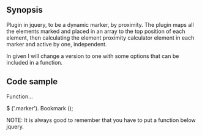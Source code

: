 ## Synopsis

Plugin in jquery, to be a dynamic marker, by proximity. The plugin maps all the elements marked and placed in an array to the top position of each element, then calculating the element proximity calculator element in each marker and active by one, independent.

In given I will change a version to one with some options that can be included in a function.

## Code sample

Function...

$ ('.marker'). Bookmark ();

NOTE: It is always good to remember that you have to put a function below jquery.

<Script src = "// ajax.googleapis.com/ajax/libs/jquery/1.11.0/jquery.min.js"> </ script>
<Script src = "script.js"> </ script>


## Motivation

It was created due to a business demand.


## API Reference

.each()
	Https://api.jquery.com/addclass/
.position()
	Https://api.jquery.com/position
.mousemove()
	Https://api.jquery.com/mousemove/
.slice()
	Https://api.jquery.com/slice/
.addClass()
	Https://api.jquery.com/addclass/

Depending on the size of the project, if it is small and simple, reference documents can be added to the README. For larger to medium-sized projects, it is important to at least provide a link to where API reference documents live.

## Tests


<Span class = "marker"> The value of Lorem ipsum is equal to that of amet, consectetur adipisicing elit. Quae rerum, laboriosam adipisci voluptates major, quaerat doloremque neque praesentium, dolorem minus voluptas magna itaque perferendis commodi iste id. Escape, natus, alias! </ Span>

$ ('.marker'). Bookmark ();

#PT-Br

## Sinopse

Plugin em jquery, para ser um marcador dinâmico, por proximidade. O plugin mapeia todos os elementos marcados e colocados em uma matriz para a posição superior de cada elemento, em seguida com o cálculo do elemento calculador de proximidade do elemento em cada marcador e ativo por um, independentes.

Em determinado vou mudar uma versão para uma com algumas opções que podem ser incluídas em uma função.

## Exemplo de código

função...

$ ('. Marcador'). Bookmark ();

OBS: semper e bom lembrar que é preciso colocar uma função abaixo do jquery.

<Script src = "// ajax.googleapis.com/ajax/libs/jquery/1.11.0/jquery.min.js"> </ script>
<Script src = "script.js"> </ script>


## Motivação

Foi criada devido a uma demanda empresarial.


## Referência da API

.each()
	Https://api.jquery.com/each/
.posição()
	Https://api.jquery.com/position
.mousemove()
	Https://api.jquery.com/mousemove/
.slice()
	Https://api.jquery.com/slice/
.addClass()
	Https://api.jquery.com/addclass/

Dependendo do tamanho do projeto, se for pequeno e simples, os documentos de referência podem ser adicionados ao README. Para projetos de tamanho médio a maior, é importante, pelo menos, fornecer um link para onde os documentos de referência da API vivem.

## Testes


<Span class = "marker"> O valor de Lorem ipsum é igual ao de amet, consectetur adipisicing elit. Quae rerum, laboriosam adipisci voluptates maiores, quaerat doloremque neque praesentium, dolorem minus voluptas magna itaque perferendis commodi iste id. Fuga, natus, alias! </ Span>

$ ('. Marcador'). Bookmark ();